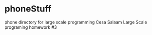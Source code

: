 # phoneStuff
phone directory for large scale programming
Cesa Salaam
Large Scale programing homework #3
